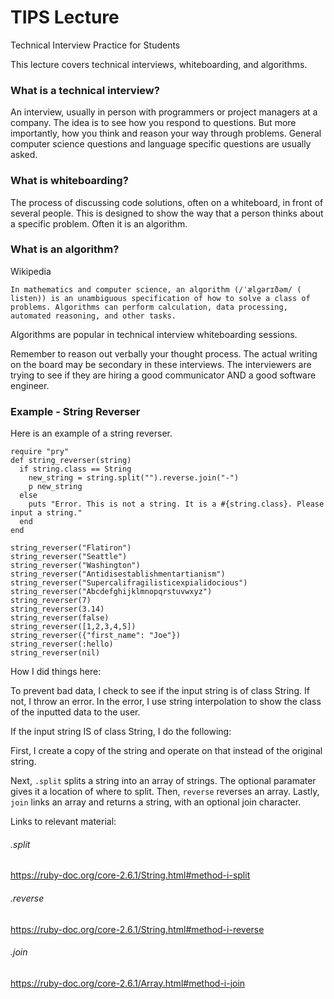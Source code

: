 # TIPS Lecture

Technical Interview Practice for Students

This lecture covers technical interviews, whiteboarding, and algorithms.

### What is a technical interview?

An interview, usually in person with programmers or project managers at a company. The idea is to see how you respond to questions. But more importantly, how you think and reason your way through problems. General computer science questions and language specific questions are usually asked.

### What is whiteboarding?

The process of discussing code solutions, often on a whiteboard, in front of several people. This is designed to show the way that a person thinks about a specific problem. Often it is an algorithm.

### What is an algorithm?

Wikipedia

```
In mathematics and computer science, an algorithm (/ˈælɡərɪðəm/ ( listen)) is an unambiguous specification of how to solve a class of problems. Algorithms can perform calculation, data processing, automated reasoning, and other tasks.
```

Algorithms are popular in technical interview whiteboarding sessions.

Remember to reason out verbally your thought process. The actual writing on the board may be secondary in these interviews. The interviewers are trying to see if they are hiring a good communicator AND a good software engineer.

### Example - String Reverser

Here is an example of a string reverser.

```
require "pry"
def string_reverser(string)
  if string.class == String
    new_string = string.split("").reverse.join("-")
    p new_string
  else
    puts "Error. This is not a string. It is a #{string.class}. Please input a string."
  end
end

string_reverser("Flatiron")
string_reverser("Seattle")
string_reverser("Washington")
string_reverser("Antidisestablishmentartianism")
string_reverser("Supercalifragilisticexpialidocious")
string_reverser("Abcdefghijklmnopqrstuvwxyz")
string_reverser(7)
string_reverser(3.14)
string_reverser(false)
string_reverser([1,2,3,4,5])
string_reverser({"first_name": "Joe"})
string_reverser(:hello)
string_reverser(nil)
```

How I did things here:

To prevent bad data, I check to see if the input string is of class String. If not, I throw an error. In the error, I use string interpolation to show the class of the inputted data to the user.

If the input string IS of class String, I do the following:

First, I create a copy of the string and operate on that instead of the original string.

Next, `.split` splits a string into an array of strings. The optional paramater gives it a location of where to split.
Then, `reverse` reverses an array. Lastly, `join` links an array and returns a string, with an optional join character.

Links to relevant material:

###### .split

https://ruby-doc.org/core-2.6.1/String.html#method-i-split

###### .reverse

https://ruby-doc.org/core-2.6.1/String.html#method-i-reverse

###### .join

https://ruby-doc.org/core-2.6.1/Array.html#method-i-join
